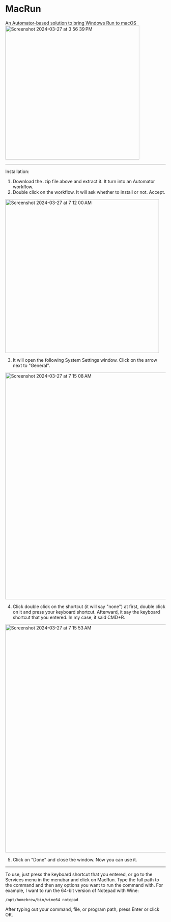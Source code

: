 # MacRun
An Automator-based solution to bring Windows Run to macOS
<img width="421" alt="Screenshot 2024-03-27 at 3 56 39 PM" src="https://github.com/matthewyang204/MacRun/assets/141765903/a905917a-08d6-4ba5-9b03-006127e0fa5f">

---------------
Installation:
1. Download the .zip file above and extract it. It turn into an Automator workflow.
2. Double click on the workflow. It will ask whether to install or not. Accept.
<img width="483" alt="Screenshot 2024-03-27 at 7 12 00 AM" src="https://github.com/matthewyang204/MacRun/assets/141765903/64cf19bc-6268-4b1b-8151-c174c68a6212">

3. It will open the following System Settings window. Click on the arrow next to "General".
<img width="713" alt="Screenshot 2024-03-27 at 7 15 08 AM" src="https://github.com/matthewyang204/MacRun/assets/141765903/735bdb5e-7448-4a8f-87c5-232f3640b67d">

4. Click double click on the shortcut (it will say "none") at first, double click on it and press your keyboard shortcut. Afterward, it say the keyboard shortcut that you entered. In my case, it said CMD+R.
<img width="717" alt="Screenshot 2024-03-27 at 7 15 53 AM" src="https://github.com/matthewyang204/MacRun/assets/141765903/673a2ae0-0d0b-4186-ad0c-6543c65b0e21">

5. Click on "Done" and close the window. Now you can use it.

---------------------------------------------------------------------------------------------------------------------------------------------------------------------------------------------------------------------------------------------------------------------------------------------
To use, just press the keyboard shortcut that you entered, or go to the Services menu in the menubar and click on MacRun. Type the full path to the command and then any options you want to run the command with. For example, I want to run the 64-bit version of Notepad with Wine:
```
/opt/homebrew/bin/wine64 notepad
```
After typing out your command, file, or program path, press Enter or click OK.
